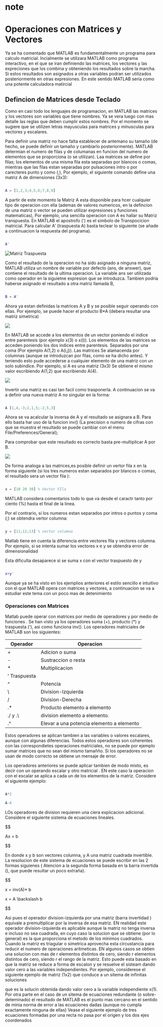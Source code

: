 # note

# Operaciones con Matrices y Vectores

Ya se ha comentado que MATLAB es fundamentalmente un programa para calculo matricial.
Incialmente se utilizara MATLAB como programa interactivo, en el que se iran definiendo las matrices, los vectores y las expreciones que los combina y obteniendo los resultados sobre la marcha. Si estos resultados son asignados a otras variables podran ser utilizados posteriormente en otras expresiones. En este sentido MATLAB seria como una potente calculadora matircial 

## Defincion de Matrices desde Teclado

Como en casi todo los lenguajes de programacion, en MATLAB las matrices y los vectores son variables que tiene nombres. Ya se vera luego con mas detalle las reglas que deben cumplir estos nombres. Por el momento se sugiere que se utilizen letras mayusculas para matrices y minusculas para vectores y escalares.

Para definir una  matriz no hace falta establecer de antemano su tamaño (de hecho, se puede definir un tamaño y cambiarlo posteriormente). MATLAB determian el numero de filas y de columanas en funcion del numero de elementos que se proporciona (o se utilizan). Laa matrices se define por filas; los elementos de una misma fila esta separadas por blancos o comas, mientras que las filas estan separadas por pulsaciones intro o por carecteres punto y como (;), Por ejemplo, el siguiente comando define una matriz A de dimensiones (3x3):

```matlab

A = [1,2,3;4,5,6;7,8,9]

```

A partir de este momento la Matriz A esta disponible para hcer cualquier tipo de operacion con ella (ademas de valores numericos, en la defincion de una matriz o vector se pueden utilizar expresiones y funciones matematicas), Por ejemplo, una sencilla operacion con A es hallar su Matriz transpuesta. En MATLAB el apostrofo (') es el simbolo de Transpocicion matricial. Para calcular A' (traspuesta A) basta teclear lo siguiente (se añade a continuacion la respuesta del programa).

```matlab

A'

```

 ![Matriz Traspuesta](vx_images/279663317289073.png)
 

Como el resultado de la operacion no ha sido asignado a ninguna matriz, MATLAB utiliza un nombre de variable por defecto (ans, de answer), que contiene el resultado de la ultima operacion. La variable ans ser utilizada como operador en la siguietne expresion que se introduzca. Tambien podria haberse asignado el resultado a otra matriz llamada B,

```matlab

B = A'

```

Ahora ya estan definidas la matrices A y B y se posible seguir operando con ellas. Por ejemplo, se puede hacer el producto B*A (debera resultar una matriz simetrica)

![](vx_images/55454099846596.png)

En MATLAB se accede a los elementos de un vector poniendo el indice entre parentesis (por ejemplo x(3) o x(i)). Los elementos de las matrices se acceden poniendo los dos indices entre parentesis. Separados por una coma (Por ejemplo A(1,2) o A(i,j)). Las matrices Se alamacenda por columnas (aunque se introduzcan por filas, como se ha dicho antes). Y teniendo esto pude accederse a cualquier elemento de una matriz con un solo subindice. Por ejemplo, si A es una matriz (3x3) Se obtiene el mismo valor escribiendo A(1,2) que escribiendo A(4).

![](vx_images/45495708635688.png)

Invertir una matriz es casi tan facil como trasponerla. A continuacion se va a definir una nueva matriz A no singular en la forma:

```matlab

A [1,4,-3;2,1,5;-2,5,3]

```

Ahora se va acalcular la inversa de A y el resultado se asignara a B. Para ello basta har uso de la funcion inv() (La precision o numero de cifras con que se muestra el resultado se puede cambiar con el menu File/Preferences/General);

Para comprobar que este resultado es correcto basta pre-multiplicar A por B.

![](vx_images/306167031961439.png)


De forma analoga a las matrices,es posible definir un vertor fila x en la forma siguiente (si los tres numeros estan separados por blancos o comas, el resultado sera un vector fila ):

```matlab

x = [10 20 30] % Vector FIla

```

MATLAB considera comentarios todo lo que va desde el caractr tanto por ciento (%) hasta el final de la linea.

Por el contrario, si los numeros estan separados por intros o puntos y coma (;) se obtendra vertor columna:

```matlab

y = [11;12;13] % vector columna

```

Matlab  tiene en cuenta la diferencia entre vectores fila y vectores columna. Por ejemplo, si se intenta sumar los vectores x e y se obtendra error de dimensionalidad

Esta dificulta desaparece si se suma x con el vector traspuesto de y

```matlab

x+y'

```

Aunque ya se ha visto en los ejemplios anteriores el estilo sencillo e intuitivo con el que MATLAB opera con matrices y vectores, a continuacion se va a estudiar este tema con un poco mas de detenimiento

### Operaciones con Matrices

Matlab puede operar con matrices por medio de operadores y por medio de funciones . Se han visto ya los operadores suma  (+), producto (*) y traspuesta ('), asi como funciona inv(). Los operadores matriciales de MATLAB son los siguientes:

|   Operador    |                           Operacion                            |
| ----------------- | ---------------------------------------------------------- |
| +                   | Adicion o suma                                              |
| -                    | Sustraccion o resta                                        |
| *                   | Multiplicacion                                                 |
| ' Traspuesta |                                                                        |
| ^                   | Potencia                                                         |
| \                    | Division-Izquierda                                          |
| /                    | Division-Derecha                                           |
| .*                  | Producto elemento a elemento                      |
| ./ y .\             | division elemento a elemento.                       |
| .^                  | Elevar a una potencia elemento a elemento |

Estos operadores se aplican tambien a las variables o valores escalares, aunque con algunas diferencias. Todos estos operadores son coherentes con las correspondietes operaciones matriciales, no se puede por ejemplo sumar matrices que no sean del mismo tamañño. Si los operadores no se usan de modo correcto se obtiene un mensaje de error.

Los operadores anteriores se puede aplicar tambien de modo mixto, es decir con un operando escalar y otro matricial . EN este caso la operacion con el escalar se aplica a cada un de los elementos de la matriz. Considere el siguiente ejemplo:

```matlab

A*2

A-4

```

LOs operadores de division requieren una ciera expiicacion adicional. Considere el siguiente sistema de ecuaciones lineales.

$$

Ax = b

$$


En donde x y b son vectores columna,  y A una matriz cuadrada invertible. La resolucion de este sistema de ecuaciones se puede escribir en las 2 formas siguienes ( Atencion a la segunda forma basada en la barra invertida (\), que puede resultar un poco extraña).

$$

x = inv(A)* b

$$
$$

x = A \backslash  b

$$

Asi pues el operador division-izquierda por una matriz  (barra invertidad \) equivale a premultiplicar por la inversa de esa matriz. EN realidad este operador division-izquierda es aplicable aunque la matriz no tenga inversa e incluso no sea cuadrada, en cuyo caso la solucion que se obtiene (por lo general) es la que proporciona el metodo de los minimos cuadrados. Cuando la matriz es triagular o simetrica aprovecha esta circustancia para reducir el numero de operaciones aritmeticas. EN algunos casos se obtien una solucion con mas de r elementos distintos de cero, siendo r elementos distintos de cero, siendo r el rango de la matriz. Esto puede esta basado en que la matriz se reduce a forma de escalon y se resuelve el sisteam dando valor cero a las variables independientes. Por ejemplo, considerese el siguiente ejemplo de matriz (1x2) que conduce a un sitema de infinitas soluciones

que es la solucin obtenida dando valor cero a la variable independiente x(1). Por otra parte en el caso de un sitema de ecuaciones redundante  (o sobre-deteminado) el resultado de MATLAB es el punto mas cercano en el sentido de minia norma de error a las ecuaciones dadas (aunque no cumpla exactamente ninguna de ellas) Vease el siguiente ejemplo de tres ecuaciones formadas por una recta no pasa por el origen y los dos ejes coordenados
